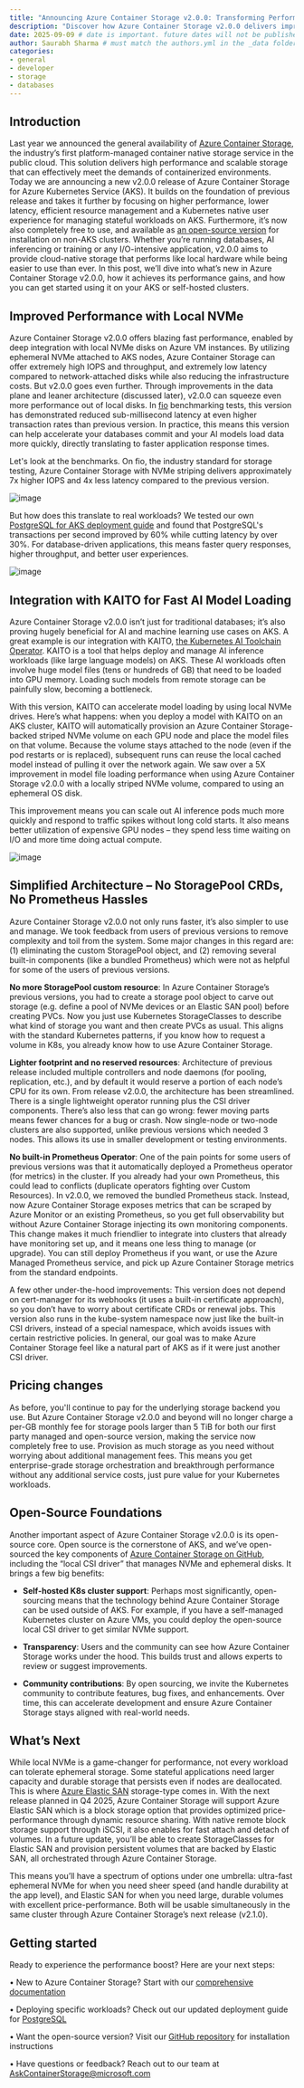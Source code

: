 ```yaml
---
title: "Announcing Azure Container Storage v2.0.0: Transforming Performance for Stateful Workloads on AKS"
description: "Discover how Azure Container Storage v2.0.0 delivers improved performance and advanced features for stateful workloads on AKS."
date: 2025-09-09 # date is important. future dates will not be published
author: Saurabh Sharma # must match the authors.yml in the _data folder
categories: 
- general 
- developer
- storage
- databases
---
```


## Introduction

Last year we announced the general availability of [Azure Container Storage](https://learn.microsoft.com/azure/storage/container-storage/container-storage-introduction), the industry’s first platform-managed container native storage service in the public cloud. This solution delivers high performance and scalable storage that can effectively meet the demands of containerized environments. Today we are announcing a new v2.0.0 release of Azure Container Storage for Azure Kubernetes Service (AKS). It builds on the foundation of previous release and takes it further by focusing on higher performance, lower latency, efficient resource management and a Kubernetes native user experience for managing stateful workloads on AKS. Furthermore, it’s now also completely free to use, and available as [an open-source version](https://github.com/Azure/local-csi-driver) for installation on non-AKS clusters. Whether you’re running databases, AI inferencing or training or any I/O-intensive application, v2.0.0 aims to provide cloud-native storage that performs like local hardware while being easier to use than ever. In this post, we’ll dive into what’s new in Azure Container Storage v2.0.0, how it achieves its performance gains, and how you can get started using it on your AKS or self-hosted clusters.

## Improved Performance with Local NVMe

Azure Container Storage v2.0.0 offers blazing fast performance, enabled by deep integration with local NVMe disks on Azure VM instances. By utilizing ephemeral NVMe attached to AKS nodes, Azure Container Storage can offer extremely high IOPS and throughput, and extremely low latency compared to network-attached disks while also reducing the infrastructure costs. But v2.0.0 goes even further. Through improvements in the data plane and leaner architecture (discussed later), v2.0.0 can squeeze even more performance out of local disks. In [fio](https://github.com/axboe/fio) benchmarking tests, this version has demonstrated reduced sub-millisecond latency at even higher transaction rates than previous version. In practice, this means this version can help accelerate your databases commit and your AI models load data more quickly, directly translating to faster application response times.

Let's look at the benchmarks. On fio, the industry standard for storage testing, Azure Container Storage with NVMe striping delivers approximately 7x higher IOPS and 4x less latency compared to the previous version.

![image](/assets/images/acstor-v2/performance-comparsion-fio.png)

But how does this translate to real workloads? We tested our own [PostgreSQL for AKS deployment guide](https://learn.microsoft.com/azure/aks/postgresql-ha-overview) and found that PostgreSQL's transactions per second improved by 60% while cutting latency by over 30%. For database-driven applications, this means faster query responses, higher throughput, and better user experiences.

![image](/assets/images/acstor-v2/perf-comparsion-pgsql.png)

## Integration with KAITO for Fast AI Model Loading

Azure Container Storage v2.0.0 isn’t just for traditional databases; it’s also proving hugely beneficial for AI and machine learning use cases on AKS. A great example is our integration with KAITO, [the Kubernetes AI Toolchain Operator](https://blog.aks.azure.com/2025/07/02/kaito-inference-with-acstor). KAITO is a tool that helps deploy and manage AI inference workloads (like large language models) on AKS. These AI workloads often involve huge model files (tens or hundreds of GB) that need to be loaded into GPU memory. Loading such models from remote storage can be painfully slow, becoming a bottleneck.

With this version, KAITO can accelerate model loading by using local NVMe drives. Here’s what happens: when you deploy a model with KAITO on an AKS cluster, KAITO will automatically provision an Azure Container Storage-backed striped NVMe volume on each GPU node and place the model files on that volume. Because the volume stays attached to the node (even if the pod restarts or is replaced), subsequent runs can reuse the local cached model instead of pulling it over the network again. We saw over a 5X improvement in model file loading performance when using Azure Container Storage v2.0.0 with a locally striped NVMe volume, compared to using an ephemeral OS disk.

This improvement means you can scale out AI inference pods much more quickly and respond to traffic spikes without long cold starts. It also means better utilization of expensive GPU nodes – they spend less time waiting on I/O and more time doing actual compute.

![image](/assets/images/acstor-v2/kaito-performance.png)

## Simplified Architecture – No StoragePool CRDs, No Prometheus Hassles

Azure Container Storage v2.0.0 not only runs faster, it’s also simpler to use and manage. We took feedback from users of previous versions to remove complexity and toil from the system. Some major changes in this regard are: (1) eliminating the custom StoragePool object, and (2) removing several built-in components (like a bundled Prometheus) which were not as helpful for some of the users of previous versions.

**No more StoragePool custom resource**: In Azure Container Storage’s previous versions, you had to create a storage pool object to carve out storage (e.g. define a pool of NVMe devices or an Elastic SAN pool) before creating PVCs.  Now you just use Kubernetes StorageClasses to describe what kind of storage you want and then create PVCs as usual. This aligns with the standard Kubernetes patterns, if you know how to request a volume in K8s, you already know how to use Azure Container Storage.

**Lighter footprint and no reserved resources**: Architecture of previous release included multiple controllers and node daemons (for pooling, replication, etc.), and by default it would reserve a portion of each node’s CPU for its own. From release v2.0.0, the architecture has been streamlined. There is a single lightweight operator running plus the CSI driver components. There’s also less that can go wrong: fewer moving parts means fewer chances for a bug or crash. Now single-node or two-node clusters are also supported, unlike previous versions which needed 3 nodes. This allows its use in smaller development or testing environments.  

**No built-in Prometheus Operator**: One of the pain points for some users of previous versions was that it automatically deployed a Prometheus operator (for metrics) in the cluster. If you already had your own Prometheus, this could lead to conflicts (duplicate operators fighting over Custom Resources). In v2.0.0, we removed the bundled Prometheus stack. Instead, now Azure Container Storage exposes metrics that can be scraped by Azure Monitor or an existing Prometheus, so you get full observability but without Azure Container Storage injecting its own monitoring components. This change makes it much friendlier to integrate into clusters that already have monitoring set up, and it means one less thing to manage (or upgrade). You can still deploy Prometheus if you want, or use the Azure Managed Prometheus service, and pick up Azure Container Storage metrics from the standard endpoints.

A few other under-the-hood improvements: This version does not depend on cert-manager for its webhooks (it uses a built-in certificate approach), so you don’t have to worry about certificate CRDs or renewal jobs. This version also runs in the kube-system namespace now just like the built-in CSI drivers, instead of a special namespace, which avoids issues with certain restrictive policies. In general, our goal was to make Azure Container Storage feel like a natural part of AKS as if it were just another CSI driver.

## Pricing changes

As before, you'll continue to pay for the underlying storage backend you use. But Azure Container Storage v2.0.0 and beyond will no longer charge a per-GB monthly fee for storage pools larger than 5 TiB for both our first party managed and open-source version, making the service now completely free to use. Provision as much storage as you need without worrying about additional management fees. This means you get enterprise-grade storage orchestration and breakthrough performance without any additional service costs, just pure value for your Kubernetes workloads.

## Open-Source Foundations

Another important aspect of Azure Container Storage v2.0.0 is its open-source core. Open source is the cornerstone of AKS, and we’ve open-sourced the key components of [Azure Container Storage on GitHub](https://github.com/Azure/local-csi-driver), including the “local CSI driver” that manages NVMe and ephemeral disks. It brings a few big benefits:

- **Self-hosted K8s cluster support**: Perhaps most significantly, open-sourcing means that the technology behind Azure Container Storage can be used outside of AKS. For example, if you have a self-managed Kubernetes cluster on Azure VMs, you could deploy the open-source local CSI driver to get similar NVMe support.

- **Transparency**: Users and the community can see how Azure Container Storage works under the hood. This builds trust and allows experts to review or suggest improvements.

- **Community contributions**: By open sourcing, we invite the Kubernetes community to contribute features, bug fixes, and enhancements. Over time, this can accelerate development and ensure Azure Container Storage stays aligned with real-world needs.

## What’s Next

While local NVMe is a game-changer for performance, not every workload can tolerate ephemeral storage. Some stateful applications need larger capacity and durable storage that persists even if nodes are deallocated. This is where [Azure Elastic SAN](https://learn.microsoft.com/azure/storage/elastic-san/elastic-san-introduction) storage-type comes in. With the next release planned in Q4 2025, Azure Container Storage will support Azure Elastic SAN which is a block storage option that provides optimized price-performance through dynamic resource sharing. With native remote block storage support through iSCSI, it also enables for fast attach and detach of volumes. In a future update, you’ll be able to create StorageClasses for Elastic SAN and provision persistent volumes that are backed by Elastic SAN, all orchestrated through Azure Container Storage.

This means you’ll have a spectrum of options under one umbrella: ultra-fast ephemeral NVMe for when you need sheer speed (and handle durability at the app level), and Elastic SAN for when you need large, durable volumes with excellent price-performance. Both will be usable simultaneously in the same cluster through Azure Container Storage’s next release (v2.1.0).

## Getting started

Ready to experience the performance boost? Here are your next steps:

• New to Azure Container Storage? Start with our [comprehensive documentation](https://learn.microsoft.com/azure/storage/container-storage/container-storage-introduction)

• Deploying specific workloads? Check out our updated deployment guide for [PostgreSQL](https://learn.microsoft.com/azure/aks/postgresql-ha-overview)

• Want the open-source version? Visit our [GitHub repository](https://github.com/Azure/local-csi-driver) for installation instructions

• Have questions or feedback? Reach out to our team at <AskContainerStorage@microsoft.com>
